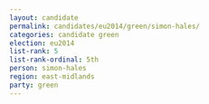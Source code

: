 ```yaml
---
layout: candidate
permalink: candidates/eu2014/green/simon-hales/
categories: candidate green
election: eu2014
list-rank: 5
list-rank-ordinal: 5th
person: simon-hales
region: east-midlands
party: green
---
```

